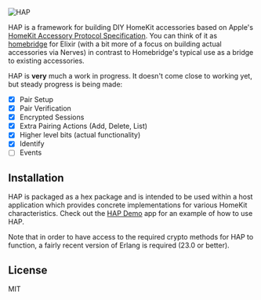![HAP](https://user-images.githubusercontent.com/79646/67910894-dd4dc280-fb5a-11e9-9ca9-4be6633cc1a6.png)

HAP is a framework for building DIY HomeKit accessories based on Apple's [HomeKit Accessory Protocol Specification](https://developer.apple.com/homekit/). 
You can think of it as [homebridge](https://github.com/nfarina/homebridge) for Elixir (with a bit more of a focus on
building actual accessories via Nerves) in contrast to Homebridge's typical use as a bridge to existing accessories.

HAP is **very** much a work in progress. It doesn't come close to working yet, but 
steady progress is being made:

* [x] Pair Setup
* [x] Pair Verification
* [x] Encrypted Sessions
* [x] Extra Pairing Actions (Add, Delete, List)
* [x] Higher level bits (actual functionality)
* [x] Identify
* [ ] Events

## Installation

HAP is packaged as a hex package and is intended to be used within a host application
which provides concrete implementations for various HomeKit characteristics. Check out 
the [HAP Demo](https://github.com/mtrudel/hap_demo) app for an example of how to use HAP.

Note that in order to have access to the required crypto methods for HAP to function, a
fairly recent version of Erlang is required (23.0 or better).

## License

MIT
